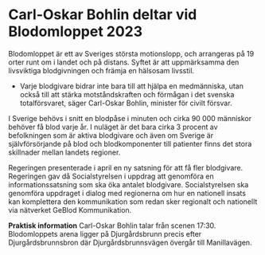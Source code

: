 # Carl-Oskar Bohlin deltar vid Blodomloppet 2023

Blodomloppet är ett av Sveriges största motionslopp, och arrangeras på 19 orter runt om i landet och på distans. Syftet är att uppmärksamma den livsviktiga blodgivningen och främja en hälsosam livsstil.

- Varje blodgivare bidrar inte bara till att hjälpa en medmänniska, utan också till att stärka motståndskraften och förmågan i det svenska totalförsvaret, säger Carl-Oskar Bohlin, minister för civilt försvar.

I Sverige behövs i snitt en blodpåse i minuten och cirka 90 000 människor behöver få blod varje år. I nuläget är det bara cirka 3 procent av befolkningen som är aktiva blodgivare och även om Sverige är självförsörjande på blod och blodkomponenter till patienter finns det stora skillnader mellan landets regioner.

Regeringen presenterade i april en ny satsning för att få fler blodgivare. Regeringen gav då Socialstyrelsen i uppdrag att genomföra en informationssatsning som ska öka antalet blodgivare. Socialstyrelsen ska genomföra uppdraget i dialog med regionerna om hur en nationell insats kan komplettera den kommunikation som redan sker regionalt och nationellt via nätverket GeBlod Kommunikation.

**Praktisk information**
Carl-Oskar Bohlin talar från scenen 17:30. Blodomloppets arena ligger på Djurgårdsbrunn precis efter Djurgårdsbrunnsbron där Djurgårdsbrunnsvägen övergår till Manillavägen.
